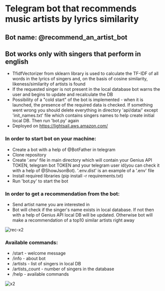 # Telegram bot that recommends music artists by lyrics similarity
## Bot name: @recommend_an_artist_bot
## Bot works only with singers that perform in english
- TfidfVectorizer from sklearn library is used to calculate the TF-IDF of all words in the lyrics of singers and, on the basis of cosine similarity, likeness/similarity of artists is found
- If the requested singer is not present in the local database bot warns the user and begins to update and recalculate the DB
- Possibility of a "cold start" of the bot is implemented - when it is launched, the presence of the required data is checked. If something went wrong you should delete everything in directory 'api/data/' except 'init_names.txt' file which contains singers names to help create initial local DB. Then run 'bot.py' again
- Deployed on https://lightsail.aws.amazon.com/

### In order to start bot on your machine:
- Create a bot with a help of @BotFather in telegram
- Clone repository
- Create '.env' file in main directory which will contain your Genius API TOKEN, telegram bot TOKEN and your telegram user id(you can check it with a help of @ShowJsonBot). '.env.dist' is an example of a '.env' file
- Install required libraries (pip install -r requirements.txt)
- Run 'bot.py' to start the bot

### In order to get a recommendation from the bot:
- Send artist name you are interested in
- Bot will check if the singer's name exists in local database. If not then with a help of Genius API local DB will be updated. Otherwise bot will make a recommendation of a top10 similar artists right away

![rec-x2](https://user-images.githubusercontent.com/88561819/138957735-ea65581d-f52d-4e0d-bf33-0280a3cab04e.jpg)

### Available commands:
- /start - welcome message
- /info - about bot
- /artists - list of singers in local DB
- /artists_count - number of singers in the database
- /help - available commands

![x2](https://user-images.githubusercontent.com/88561819/138955995-4fe974aa-b4eb-4347-9670-0fdb0eb68088.jpg)
